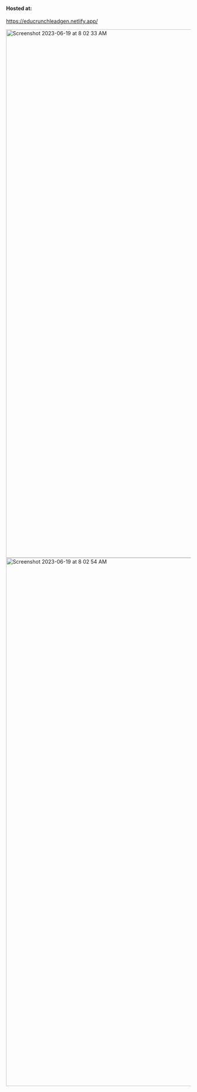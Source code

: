 #### Hosted at:
https://educrunchleadgen.netlify.app/


<img width="1440" alt="Screenshot 2023-06-19 at 8 02 33 AM" src="https://github.com/yudi43/LeadsGenLPTemplate/assets/15618230/14a336bb-f6dd-4a76-bfac-00190d6c5d32">
<img width="1440" alt="Screenshot 2023-06-19 at 8 02 54 AM" src="https://github.com/yudi43/LeadsGenLPTemplate/assets/15618230/3c5a1d87-5dd9-45dc-889a-91efe7bdd4c4">
